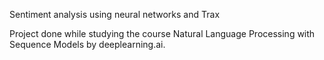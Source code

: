 Sentiment analysis using neural networks and Trax

Project done while studying the course Natural Language Processing with Sequence Models by deeplearning.ai.
